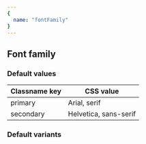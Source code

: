 ```yaml
---
{
  name: "fontFamily"
}
---
```


## Font family

### Default values
<!-- defaults.values.start -->
|Classname key|CSS value            |
|-------------|---------------------|
|primary      |Arial, serif         |
|secondary    |Helvetica, sans-serif|

<!-- defaults.values.end -->


### Default variants
<!-- defaults.variants.start -->

<!-- defaults.variants.end -->
